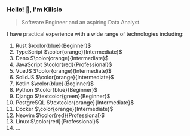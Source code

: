 
### Hello! 👋, I'm Kilisio

> Software Engineer and an aspiring Data Analyst.

I have practical experience with a wide range of technologies including: 

1. Rust $\color{blue}{Beginner}$
2. TypeScript $\color{orange}{Intermediate}$
3. Deno $\color{orange}{Intermediate}$
4. JavaScript $\color{red}{Professional}$
5. VueJS $\color{orange}{Intermediate}$
6. SolidJS $\color{orange}{Intermediate}$
7. Kotlin $\color{blue}{Beginner}$
8. Python $\color{blue}{Beginner}$
9. Django $\textcolor{green}{Beginner}$
10. PostgreSQL $\textcolor{orange}{Intermediate}$
11. Docker $\color{orange}{Intermediate}$
12. Neovim $\color{red}{Professional}$
13. Linux $\color{red}{Professional}$
14. ...
